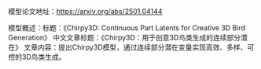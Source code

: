 模型论文地址：https://arxiv.org/abs/2501.04144

模型概述：标题：《Chirpy3D: Continuous Part Latents for Creative 3D Bird Generation》
中文文章标题：《Chirpy3D：用于创意3D鸟类生成的连续部分潜在》
文章内容：提出Chirpy3D模型，通过连续部分潜在变量实现高效、多样、可控的3D鸟类生成。

